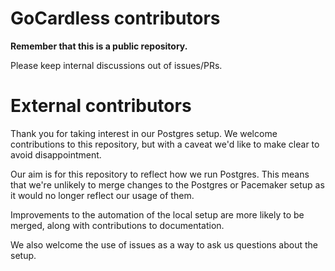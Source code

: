 # GoCardless contributors

**Remember that this is a public repository.**

Please keep internal discussions out of issues/PRs.

# External contributors

Thank you for taking interest in our Postgres setup. We welcome contributions to this repository, but with a caveat we'd like to make clear to avoid disappointment.

Our aim is for this repository to reflect how we run Postgres. This means that we're unlikely to merge changes to the Postgres or Pacemaker setup as it would no longer reflect our usage of them.

Improvements to the automation of the local setup are more likely to be merged, along with contributions to documentation.

We also welcome the use of issues as a way to ask us questions about the setup.
